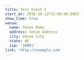 ```yaml
---
title: Test Event 2
start_at: 2016-10-12T12:00:00.000Z
show_time: true
venue:
  name: Venue Name
  address: Venue Address
  city: Venue City
  state: AK
  zip: '10001'
link: 'http://example.com'
---
```



